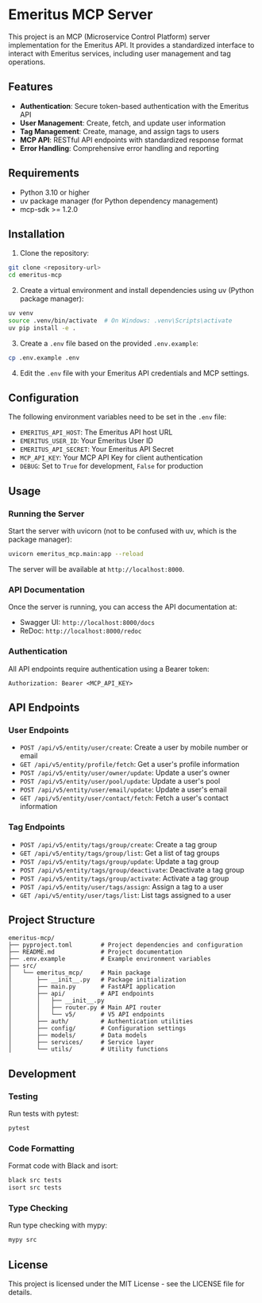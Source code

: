 # Emeritus MCP Server

This project is an MCP (Microservice Control Platform) server implementation for the Emeritus API. It provides a standardized interface to interact with Emeritus services, including user management and tag operations.

## Features

- **Authentication**: Secure token-based authentication with the Emeritus API
- **User Management**: Create, fetch, and update user information
- **Tag Management**: Create, manage, and assign tags to users
- **MCP API**: RESTful API endpoints with standardized response format
- **Error Handling**: Comprehensive error handling and reporting

## Requirements

- Python 3.10 or higher
- uv package manager (for Python dependency management)
- mcp-sdk >= 1.2.0

## Installation

1. Clone the repository:

```bash
git clone <repository-url>
cd emeritus-mcp
```

2. Create a virtual environment and install dependencies using uv (Python package manager):

```bash
uv venv
source .venv/bin/activate  # On Windows: .venv\Scripts\activate
uv pip install -e .
```

3. Create a `.env` file based on the provided `.env.example`:

```bash
cp .env.example .env
```

4. Edit the `.env` file with your Emeritus API credentials and MCP settings.

## Configuration

The following environment variables need to be set in the `.env` file:

- `EMERITUS_API_HOST`: The Emeritus API host URL
- `EMERITUS_USER_ID`: Your Emeritus User ID
- `EMERITUS_API_SECRET`: Your Emeritus API Secret
- `MCP_API_KEY`: Your MCP API Key for client authentication
- `DEBUG`: Set to `True` for development, `False` for production

## Usage

### Running the Server

Start the server with uvicorn (not to be confused with uv, which is the package manager):

```bash
uvicorn emeritus_mcp.main:app --reload
```

The server will be available at `http://localhost:8000`.

### API Documentation

Once the server is running, you can access the API documentation at:

- Swagger UI: `http://localhost:8000/docs`
- ReDoc: `http://localhost:8000/redoc`

### Authentication

All API endpoints require authentication using a Bearer token:

```
Authorization: Bearer <MCP_API_KEY>
```

## API Endpoints

### User Endpoints

- `POST /api/v5/entity/user/create`: Create a user by mobile number or email
- `GET /api/v5/entity/profile/fetch`: Get a user's profile information
- `POST /api/v5/entity/user/owner/update`: Update a user's owner
- `POST /api/v5/entity/user/pool/update`: Update a user's pool
- `POST /api/v5/entity/user/email/update`: Update a user's email
- `GET /api/v5/entity/user/contact/fetch`: Fetch a user's contact information

### Tag Endpoints

- `POST /api/v5/entity/tags/group/create`: Create a tag group
- `GET /api/v5/entity/tags/group/list`: Get a list of tag groups
- `POST /api/v5/entity/tags/group/update`: Update a tag group
- `POST /api/v5/entity/tags/group/deactivate`: Deactivate a tag group
- `POST /api/v5/entity/tags/group/activate`: Activate a tag group
- `POST /api/v5/entity/user/tags/assign`: Assign a tag to a user
- `GET /api/v5/entity/user/tags/list`: List tags assigned to a user

## Project Structure

```
emeritus-mcp/
├── pyproject.toml        # Project dependencies and configuration
├── README.md             # Project documentation
├── .env.example          # Example environment variables
├── src/
│   └── emeritus_mcp/     # Main package
│       ├── __init__.py   # Package initialization
│       ├── main.py       # FastAPI application
│       ├── api/          # API endpoints
│       │   ├── __init__.py
│       │   ├── router.py # Main API router
│       │   └── v5/       # V5 API endpoints
│       ├── auth/         # Authentication utilities
│       ├── config/       # Configuration settings
│       ├── models/       # Data models
│       ├── services/     # Service layer
│       └── utils/        # Utility functions
```

## Development

### Testing

Run tests with pytest:

```bash
pytest
```

### Code Formatting

Format code with Black and isort:

```bash
black src tests
isort src tests
```

### Type Checking

Run type checking with mypy:

```bash
mypy src
```

## License

This project is licensed under the MIT License - see the LICENSE file for details.
